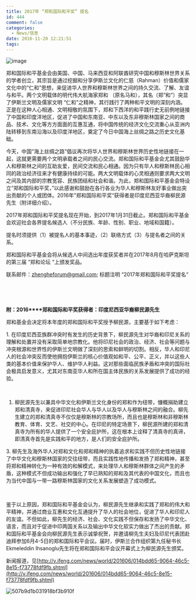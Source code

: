```yaml
---
title: 2017年 “郑和国际和平奖” 提名
id: 444
comment: false
categories:
  - News/信息
date: 2016-11-20 12:21:51
tags:
---
```


![image](http://zhengheforum.github.io/uploads/2016/09/image-23-300x300.jpeg)

郑和国际和平基金会由美国、中国、马来西亚和阿联酋研究中国和穆斯林世界关系的学者创立，其宗旨是通过挖掘和分享伊斯兰文化的仁慈（Rahman）价值和儒家文化中的“仁和”思想，来促进华人世界和穆斯林世界之间的持久交流、了解、友谊与和平。两个文明载体的明代伟大航海家郑和 （原名马和），其名（郑“和“）突显了伊斯兰文明及儒家文明 “仁和”之精神，其行践行了两种和平文明的深刻内涵。正是在这种人心相通、文明相敬的氛围下，郑和下西洋的和平践行史无前例地链接了中国和印度洋地区，促进了中国和东南亚、中东以及东非穆斯林国家之间的商品、技术、文化等方方面面的互惠互通，将中国传统的经济文化交流重心从亚洲内陆转移到东南沿海以及印度洋地区，奠定了今日中国海上丝绸之路之历史文化基础。

今天，中国“海上丝绸之路”倡议再次将华人世界和穆斯林世界历史性地链接在一起，这就更需要两个文明承载者之间的民心交流。郑和国际和平基金会尤其鼓励华人和穆斯林之间的互助友爱，民间交流和民心相通。因为只有华人和穆斯林民心相同的政治经济往来才有健康持续的可能。两大文明载体的心灵相通则要求两大文明之间及其内部的宗教宽容、民族团结和社会和谐。为此，郑和国际和平基金会特设立“郑和国际和平奖，”以此感谢和鼓励在各行各业为华人和穆斯林友好事业做出突出贡献的个人或团体。2016年”郑和国际和平奖“获得者是印度尼西亚华裔柳民源先生（附详细介绍）。

2017年郑和国际和平奖提名现在开始，到2017年1月31日截止。郑和国际和平基金会欢迎社会各界提名候选人（不分民族、年龄、性别、职业、地域和国籍）。

提名时须提供（1）被提名人的基本事迹，（2）联络方式（3）与提名者之间的关系。

郑和国际和平基金会将从候选人中间选出年度获奖者并在2017年8月在哈萨克斯坦的第三届 “郑和论坛 “上颁发奖品。

联系邮件：[zhengheforum@gmail.com](mailto:zhengheforum@gmail.com); 标题注明 “2017年郑和国际和平奖提名“

&nbsp;

&nbsp;

**附：2016****郑和国际和平奖获得者：印度尼西亚华裔柳民源先生**

郑和基金会决定将本年度的郑和国际和平奖授予柳民源，主要基于如下考虑：

1\. 在印度尼西亚族群冲突时有发生的历史背景下，柳民源先生对华裔和印尼关系的理解和处置并没有采取简单地宗教化。他将印尼社会的政治、经济、社会等问题与冲突根源和世界性的伊斯兰文明做了深刻的思索和鲜明的切割。相反，华人和印尼人的社会冲突反而使他拥抱伊斯兰的核心价值观如和平、公平、正义，并以这些人类的基本价值来保护华人、维护华人利益。这对那些面临民族矛盾和冲突的国际社会极具启发意义，尤其对东南亚华人和所在国主体民族的关系发展提供了成功的经验。

&nbsp;

1.  柳民源先生以兼具中华文化和伊斯兰文化身份的郑和作为纽带，慷概捐助建立郑和清真寺，来促进印尼社会华人与华人以及华人与穆斯林之间的融合。柳先生建立的郑和清真寺不仅仅是穆斯林的宗教场所，而且也是穆斯林和非穆斯林教育、体育、文艺、社交的中心。在印尼的特定场景下，柳民源所建的郑和清真寺为所有的华人提供了一个安全庇护所，这在根本上诠释了清真寺的真谛，即清真寺首先是实践和平的地方，是人们的安全庇护所。
&nbsp;

3\. 柳先生及海外华人对郑和文化和郑和精神的执着追求和实践不但历史性地链接了中华文化和穆斯林国家的交往纽带，而且实践性地传播和发扬了郑和精神，甚至将郑和精神转化为一种有效的和解模式，来处理华人和穆斯林群体之间产生的矛盾，这种模式不但成功输出和强化了早已熟知的郑和及其代表的中国文化，而且也为当代中国与一带一路穆斯林国家的文化关系发展塑造了成功模式。

&nbsp;

鉴于以上原因，郑和国际和平基金会认为，柳民源先生继承和实践了郑和的伟大和平精神，并通过商业互惠和文化互通提升了华人的社会地位，促进了华人和印尼人的友谊。不但如此，柳先生的经济、社会、文化实践不但保存和发扬了中华文化、语言，而且对于促进中印两国关系以及输出中华文化软实力做出了杰出的贡献。郑和国际和平基金会向柳民源先生表示诚挚祝贺，并邀请柳先生夫妇及印尼代表团赴迪拜参加6月4-5日的郑和国际和平会议。届时，伊斯兰合作组织第九任秘书长Ekmeleddin Ihsanoglu先生将在郑和国际和平会议开幕式上为柳民源先生颁奖。

新闻报道，见[http://v.ifeng.com/news/world/201606/014bdd65-9064-46c5-8e15-f73778fdf9fb.shtml](http://v.ifeng.com/news/world/201606/014bdd65-9064-46c5-8e15-f73778fdf9fb.shtml)

![507b9d1b031918bf3b910f](http://zhengheforum.github.io/uploads/2016/10/507b9d1b031918bf3b910f-300x199.jpg)
